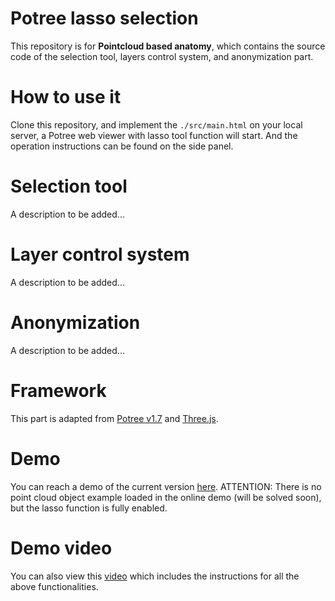 # Potree lasso selection
This repository is for **Pointcloud based anatomy**, which contains the source code of the selection tool, layers control system, and anonymization part.
# How to use it
Clone this repository, and implement the `./src/main.html` on your local server, a Potree web viewer with lasso tool function will start. And the operation instructions can be found on the side panel.
# Selection tool
A description to be added...
# Layer control system
A description to be added...
# Anonymization
A description to be added...
# Framework
This part is adapted from [Potree v1.7](https://github.com/potree/potree/tree/1.7) and [Three.js](https://threejs.org/).
# Demo
You can reach a demo of the current version [here](https://qiweishen.github.io/potree-lasso-selection.io/). ATTENTION: There is no point cloud object example loaded in the online demo (will be solved soon), but the lasso function is fully enabled.
# Demo video
You can also view this [video](https://youtu.be/34-LOUG-9dg) which includes the instructions for all the above functionalities.
